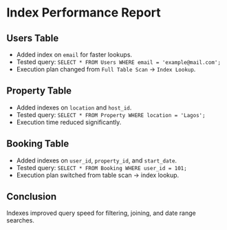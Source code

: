 # Index Performance Report

## Users Table
- Added index on `email` for faster lookups.
- Tested query: `SELECT * FROM Users WHERE email = 'example@mail.com';`
- Execution plan changed from `Full Table Scan` → `Index Lookup`.

## Property Table
- Added indexes on `location` and `host_id`.
- Tested query: `SELECT * FROM Property WHERE location = 'Lagos';`
- Execution time reduced significantly.

## Booking Table
- Added indexes on `user_id`, `property_id`, and `start_date`.
- Tested query: `SELECT * FROM Booking WHERE user_id = 101;`
- Execution plan switched from table scan → index lookup.

## Conclusion
Indexes improved query speed for filtering, joining, and date range searches.
